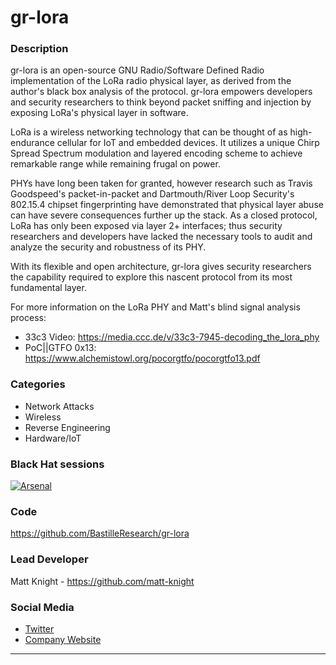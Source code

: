 # gr-lora

### Description
gr-lora is an open-source GNU Radio/Software Defined Radio implementation of the LoRa radio physical layer, as derived from the author's black box analysis of the protocol. gr-lora empowers developers and security researchers to think beyond packet sniffing and injection by exposing LoRa's physical layer in software.

LoRa is a wireless networking technology that can be thought of as high-endurance cellular for IoT and embedded devices. It utilizes a unique Chirp Spread Spectrum modulation and layered encoding scheme to achieve remarkable range while remaining frugal on power.

PHYs have long been taken for granted, however research such as Travis Goodspeed's packet-in-packet and Dartmouth/River Loop Security's 802.15.4 chipset fingerprinting have demonstrated that physical layer abuse can have severe consequences further up the stack. As a closed protocol, LoRa has only been exposed via layer 2+ interfaces; thus security researchers and developers have lacked the necessary tools to audit and analyze the security and robustness of its PHY.

With its flexible and open architecture, gr-lora gives security researchers the capability required to explore this nascent protocol from its most fundamental layer.

For more information on the LoRa PHY and Matt's blind signal analysis process:
* 33c3 Video: https://media.ccc.de/v/33c3-7945-decoding_the_lora_phy
* PoC||GTFO 0x13: https://www.alchemistowl.org/pocorgtfo/pocorgtfo13.pdf

### Categories
* Network Attacks
* Wireless
* Reverse Engineering
* Hardware/IoT

### Black Hat sessions
[![Arsenal](https://raw.githubusercontent.com/toolswatch/badges/master/arsenal/usa/2017.svg)](https://www.blackhat.com/us-17/arsenal/schedule/index.html#gr-lora-an-open-source-sdr-implementation-of-the-lora-phy-8045)
 
### Code 
https://github.com/BastilleResearch/gr-lora

### Lead Developer
 Matt Knight - https://github.com/matt-knight

### Social Media 
* [Twitter](https://twitter.com/embeddedsec)
* [Company Website](https://bastille.net) 

----

